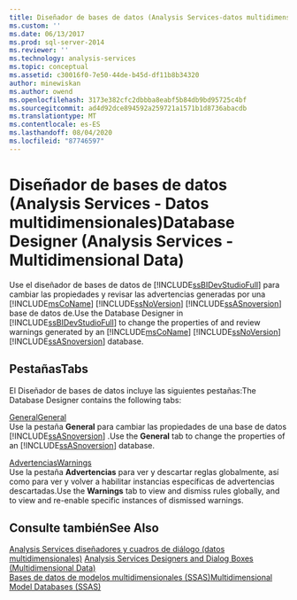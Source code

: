 ```yaml
---
title: Diseñador de bases de datos (Analysis Services-datos multidimensionales) | Microsoft Docs
ms.custom: ''
ms.date: 06/13/2017
ms.prod: sql-server-2014
ms.reviewer: ''
ms.technology: analysis-services
ms.topic: conceptual
ms.assetid: c30016f0-7e50-44de-b45d-df11b8b34320
author: minewiskan
ms.author: owend
ms.openlocfilehash: 3173e382cfc2dbbba8eabf5b84db9bd95725c4bf
ms.sourcegitcommit: ad4d92dce894592a259721a1571b1d8736abacdb
ms.translationtype: MT
ms.contentlocale: es-ES
ms.lasthandoff: 08/04/2020
ms.locfileid: "87746597"
---
```

# <a name="database-designer-analysis-services---multidimensional-data"></a><span data-ttu-id="5e63c-102">Diseñador de bases de datos (Analysis Services - Datos multidimensionales)</span><span class="sxs-lookup"><span data-stu-id="5e63c-102">Database Designer (Analysis Services - Multidimensional Data)</span></span>
  <span data-ttu-id="5e63c-103">Use el diseñador de bases de datos de [!INCLUDE[ssBIDevStudioFull](../includes/ssbidevstudiofull-md.md)] para cambiar las propiedades y revisar las advertencias generadas por una [!INCLUDE[msCoName](../includes/msconame-md.md)] [!INCLUDE[ssNoVersion](../includes/ssnoversion-md.md)] [!INCLUDE[ssASnoversion](../includes/ssasnoversion-md.md)] base de datos de.</span><span class="sxs-lookup"><span data-stu-id="5e63c-103">Use the Database Designer in [!INCLUDE[ssBIDevStudioFull](../includes/ssbidevstudiofull-md.md)] to change the properties of and review warnings generated by an [!INCLUDE[msCoName](../includes/msconame-md.md)] [!INCLUDE[ssNoVersion](../includes/ssnoversion-md.md)] [!INCLUDE[ssASnoversion](../includes/ssasnoversion-md.md)] database.</span></span>  
  
## <a name="tabs"></a><span data-ttu-id="5e63c-104">Pestañas</span><span class="sxs-lookup"><span data-stu-id="5e63c-104">Tabs</span></span>  
 <span data-ttu-id="5e63c-105">El Diseñador de bases de datos incluye las siguientes pestañas:</span><span class="sxs-lookup"><span data-stu-id="5e63c-105">The Database Designer contains the following tabs:</span></span>  
  
 [<span data-ttu-id="5e63c-106">General</span><span class="sxs-lookup"><span data-stu-id="5e63c-106">General</span></span>](general-database-designer-analysis-services-multidimensional-data.md)  
 <span data-ttu-id="5e63c-107">Use la pestaña **General** para cambiar las propiedades de una base de datos [!INCLUDE[ssASnoversion](../includes/ssasnoversion-md.md)] .</span><span class="sxs-lookup"><span data-stu-id="5e63c-107">Use the **General** tab to change the properties of an [!INCLUDE[ssASnoversion](../includes/ssasnoversion-md.md)] database.</span></span>  
  
 [<span data-ttu-id="5e63c-108">Advertencias</span><span class="sxs-lookup"><span data-stu-id="5e63c-108">Warnings</span></span>](warnings-database-designer-analysis-services-multidimensional-data.md)  
 <span data-ttu-id="5e63c-109">Use la pestaña **Advertencias** para ver y descartar reglas globalmente, así como para ver y volver a habilitar instancias específicas de advertencias descartadas.</span><span class="sxs-lookup"><span data-stu-id="5e63c-109">Use the **Warnings** tab to view and dismiss rules globally, and to view and re-enable specific instances of dismissed warnings.</span></span>  
  
## <a name="see-also"></a><span data-ttu-id="5e63c-110">Consulte también</span><span class="sxs-lookup"><span data-stu-id="5e63c-110">See Also</span></span>  
 <span data-ttu-id="5e63c-111">[Analysis Services diseñadores y cuadros de diálogo &#40;datos multidimensionales&#41;](analysis-services-designers-and-dialog-boxes-multidimensional-data.md) </span><span class="sxs-lookup"><span data-stu-id="5e63c-111">[Analysis Services Designers and Dialog Boxes &#40;Multidimensional Data&#41;](analysis-services-designers-and-dialog-boxes-multidimensional-data.md) </span></span>  
 [<span data-ttu-id="5e63c-112">Bases de datos de modelos multidimensionales &#40;SSAS&#41;</span><span class="sxs-lookup"><span data-stu-id="5e63c-112">Multidimensional Model Databases &#40;SSAS&#41;</span></span>](multidimensional-models/multidimensional-model-databases-ssas.md)  
  
  

